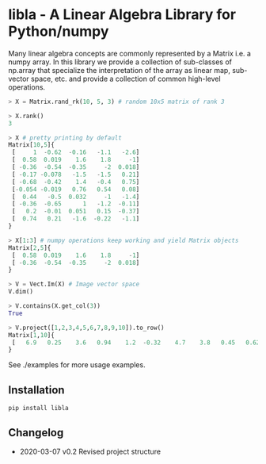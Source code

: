 # libla - A Linear Algebra Library for Python/numpy

Many linear algebra concepts are commonly represented by a Matrix i.e. a numpy array.  In this
library we provide a collection of sub-classes of np.array that specialize the interpretation of the
array as linear map, sub-vector space, etc. and provide a collection of common high-level operations.

```python
> X = Matrix.rand_rk(10, 5, 3) # random 10x5 matrix of rank 3

> X.rank()
3

> X # pretty printing by default
Matrix[10,5]{
 [     1  -0.62  -0.16   -1.1   -2.6]
 [  0.58  0.019    1.6    1.8     -1]
 [ -0.36  -0.54  -0.35     -2  0.018]
 [ -0.17 -0.078   -1.5   -1.5   0.21]
 [ -0.68  -0.42    1.4   -0.4   0.75]
 [-0.054 -0.019   0.76   0.54   0.08]
 [  0.44   -0.5  0.032     -1   -1.4]
 [ -0.36  -0.65      1   -1.2  -0.11]
 [   0.2  -0.01  0.051   0.15  -0.37]
 [  0.74   0.21   -1.6  -0.22   -1.1]
}

> X[1:3] # numpy operations keep working and yield Matrix objects
Matrix[2,5]{
 [  0.58  0.019    1.6    1.8     -1]
 [ -0.36  -0.54  -0.35     -2  0.018] 
}

> V = Vect.Im(X) # Image vector space
V.dim()

> V.contains(X.get_col(3))
True

> V.project([1,2,3,4,5,6,7,8,9,10]).to_row()
Matrix[1,10]{
 [   6.9   0.25    3.6   0.94    1.2  -0.32    4.7    3.8   0.45   0.62]
}
```

See ./examples for more usage examples.

## Installation

```
pip install libla
```

## Changelog

* 2020-03-07 v0.2 Revised project structure
